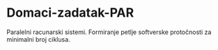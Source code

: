 # Domaci-zadatak-PAR
Paralelni racunarski sistemi. Formiranje petlje softverske protočnosti za minimalni broj ciklusa.
